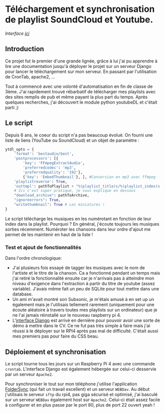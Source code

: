 <!-- MusicSync -->
# Téléchargement et synchronisation de playlist SoundCloud et Youtube.
*Interface [ici](https://django.charles.vin/musicsync/)*

## Introduction 
Ce projet fut le premier d'une grande lignée, grâce à lui j'ai pu apprendre à lire une documentation jusqu'à déployer le projet sur un serveur Django pour lancer le téléchargement sur mon serveur. En passant par l'utilisation de CronTab, apache2, ...

Tout à commencé avec une volonté d'automatisation en fin de classe de 3ème. J'ai rapidement trouvé rébarbatif de télécharger mes playlists avec des sites remplis de pub et même payant la plus part du temps. Après quelques recherches, j'ai découvert le module python youtubeDL et c'était parti ;)

## Le script
Depuis 6 ans, le coeur du script n'a pas beaucoup évolué. On fourni une liste de liens (YouTube ou SoundCloud) et un objet de paramètre :
```py
ytdl_opts = {
    'format': 'bestaudio/best',
    'postprocessors': [{
        'key': 'FFmpegExtractAudio',
        'preferredcodec': 'mp3',
        'preferredquality': '192'},
        {'key': 'EmbedThumbnail'}, ], #Conversion en mp3 avec ffmpeg
    'playlistreverse': True,
    'outtmpl': pathToPlaylist + "%(playlist_title)s/%(playlist_index)s - %(title)s.%(ext)s", 
    # Ici c'est super pratique, je vous explique en dessous
    "download_archive": pathToArchive,
    "ignoreerrors": True,
    "writethumbnail": True # Les miniatures ! 
}
```
Le script télécharge les musiques en les numérotant en fonction de leur index dans la playlist. 
Pourquoi ? En général, j'écoute toujours les musiques sorties récemment. Numéroter les chansons dans leur ordre d'ajout me permet de les maintenir en haut de la liste !

### Test et ajout de fonctionnalités
Dans l'ordre chronologique:
- J'ai plusieurs fois essayé de tagger les musiques avec le nom de l'artiste et le titre de la chanson. Ca a fonctionné pendant un temps mais j'ai retiré la fonctionnalité ensuite car je n'arrivais pas à atteindre mon niveau d'exigence dans l'extraction à partir du titre de youtube (assez variable). J'avais même fait un peu de SQLite pour tout mettre dans une database.
- Un ami m'avait montré son Subsonic, je m'étais amusé à en set up un également mais je l'utilisais tellement rarement (uniquement pour une écoute aléatoire à travers toutes mes playlists sur un ordinateur) que je ne l'ai jamais réinstallé sur le nouveau raspberry pi 4.
- L'[interface Django](https://django.charles.vin/musicsync/) est arrivé en dernière pour pouvoir avoir une sorte de démo à mettre dans le CV. Ce ne fut pas très simple à faire mais j'ai réussi à le déployer sur le RPI4 après pas mal de difficulté. C'était aussi mes premiers pas pour faire du CSS beau. 

## Déploiement et synchronisation
Le script tourne tous les jours sur un Raspberry Pi 4 avec une commande `crontab`. L'interface Django est également hébergée sur celui-ci desservie par un serveur `Apache2`. 

Pour synchroniser le tout sur mon téléphone j'utilise l'application [FolderSync](https://play.google.com/store/apps/details?id=dk.tacit.android.foldersync.lite) (qui fait un travail excellent) et un serveur `WEBDav`.
Au début j'utilisais le serveur `sftp` du rpi4, pas giga sécurisé et optimisé, j'ai basculé sur un serveur `WEBDav` également host sur `Apache2`. Celui-ci était assez facile à configurer et en plus passe par le port 80, plus de port 22 ouvert yeah !